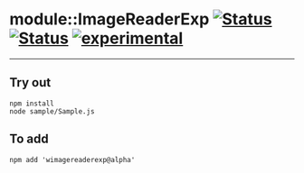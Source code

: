 
# module::ImageReaderExp [![Status](https://circleci.com/gh/Wandalen/wImageReaderExp.svg?style=shield)](https://img.shields.io/circleci/build/github/Wandalen/wImageReaderExp?label=Test&logo=Test) [![Status](https://github.com/Wandalen/wImageReaderExp/workflows/Test/badge.svg)](https://github.com/Wandalen/wImageReaderExp/actions?query=workflow%3ATest) [![experimental](https://img.shields.io/badge/stability-experimental-orange.svg)](https://github.com/emersion/stability-badges#experimental)

___

## Try out
```
npm install
node sample/Sample.js
```

## To add
```
npm add 'wimagereaderexp@alpha'
```

